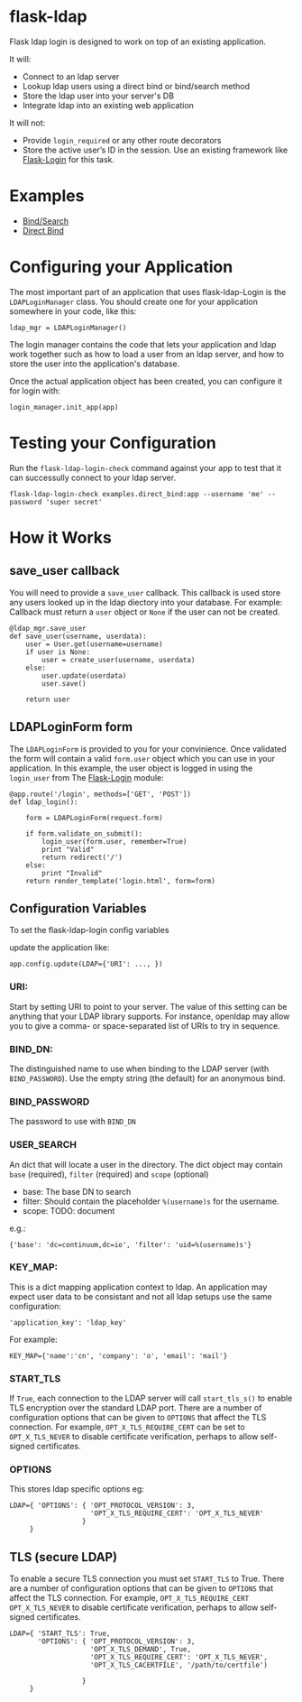 flask-ldap
==========

Flask ldap login is designed to work on top of an existing application.

It will:

 * Connect to an ldap server
 * Lookup ldap users using a direct bind or bind/search method
 * Store the ldap user into your server's DB
 * Integrate ldap into an existing web application

It will not:

 *  Provide `login_required` or any other route decorators
 *  Store the active user’s ID in the session. Use an existing framework like
    [Flask-Login](https://flask-login.readthedocs.org/en/latest/) for this task.

# Examples

 *  [Bind/Search](https://github.com/srossross/flask-ldap-login/blob/master/examples/bind_search.py)
 *  [Direct Bind](https://github.com/srossross/flask-ldap-login/blob/master/examples/direct_bind.py)

# Configuring your Application

The most important part of an application that uses flask-ldap-Login is the `LDAPLoginManager` class.
You should create one for your application somewhere in your code, like this:

    ldap_mgr = LDAPLoginManager()

The login manager contains the code that lets your application and ldap work together
such as how to load a user from an ldap server,
and how to store the user into the application's database.

Once the actual application object has been created, you can configure it for login with:

    login_manager.init_app(app)

# Testing your Configuration

Run the `flask-ldap-login-check` command against your app
to test that it can successully connect to your ldap server.

    flask-ldap-login-check examples.direct_bind:app --username 'me' --password 'super secret'

# How it Works

## save_user callback

You will need to provide a `save_user` callback.
This callback is used store any users looked up in the ldap diectory into your database. For example:
Callback must return a `user` object or `None` if the user can not be created.

    @ldap_mgr.save_user
    def save_user(username, userdata):
        user = User.get(username=username)
        if user is None:
            user = create_user(username, userdata)
        else:
            user.update(userdata)
            user.save()

        return user

## LDAPLoginForm form

The `LDAPLoginForm` is provided to you for your convinience.
Once validated the form  will contain a valid `form.user`
object which you can use in your application.
In this example, the user object is logged in using the `login_user` from The
[Flask-Login](https://flask-login.readthedocs.org/en/latest/) module:

    @app.route('/login', methods=['GET', 'POST'])
    def ldap_login():

        form = LDAPLoginForm(request.form)

        if form.validate_on_submit():
            login_user(form.user, remember=True)
            print "Valid"
            return redirect('/')
        else:
            print "Invalid"
        return render_template('login.html', form=form)

## Configuration Variables

To set the flask-ldap-login config variables

update the application like:

    app.config.update(LDAP={'URI': ..., })

### URI:

Start by setting URI to point to your server.
The value of this setting can be anything that your LDAP library supports.
For instance, openldap may allow you to give a comma- or space-separated
list of URIs to try in sequence.

### BIND_DN:

The distinguished name to use when binding to the LDAP server (with `BIND_PASSWORD`).
Use the empty string (the default) for an anonymous bind.

### BIND_PASSWORD

The password to use with `BIND_DN`

### USER_SEARCH

An  dict that will locate a user in the directory.
The dict object may contain `base` (required), `filter` (required) and `scope` (optional)

 * base: The base DN to search
 * filter:  Should contain the placeholder `%(username)s` for the username.
 * scope: TODO: document

e.g.:

    {'base': 'dc=continuum,dc=io', 'filter': 'uid=%(username)s'}

### KEY_MAP:

This is a dict mapping application context to ldap.
An application may expect user data to be consistant and not all ldap
setups use the same configuration:

    'application_key': 'ldap_key'

For example:

    KEY_MAP={'name':'cn', 'company': 'o', 'email': 'mail'}

### START_TLS

If `True`, each connection to the LDAP server will call `start_tls_s()`
to enable TLS encryption over the standard LDAP port.
There are a number of configuration options that can be given to `OPTIONS` that affect the TLS connection.
For example, `OPT_X_TLS_REQUIRE_CERT` can be set to `OPT_X_TLS_NEVER` to disable certificate verification,
perhaps to allow self-signed certificates.


### OPTIONS

This stores ldap specific options eg:

    LDAP={ 'OPTIONS': { 'OPT_PROTOCOL_VERSION': 3,
                        'OPT_X_TLS_REQUIRE_CERT': 'OPT_X_TLS_NEVER'
                      }
         }

## TLS (secure LDAP)

To enable a secure TLS connection you must set `START_TLS` to True.
There are a number of configuration options that can be given to `OPTIONS` that affect the TLS connection.
For example, `OPT_X_TLS_REQUIRE_CERT` `OPT_X_TLS_NEVER` to disable certificate verification, perhaps to allow self-signed certificates.


    LDAP={ 'START_TLS': True,
           'OPTIONS': { 'OPT_PROTOCOL_VERSION': 3,
                        'OPT_X_TLS_DEMAND', True,
                        'OPT_X_TLS_REQUIRE_CERT': 'OPT_X_TLS_NEVER',
                        'OPT_X_TLS_CACERTFILE', '/path/to/certfile')

                      }
         }

